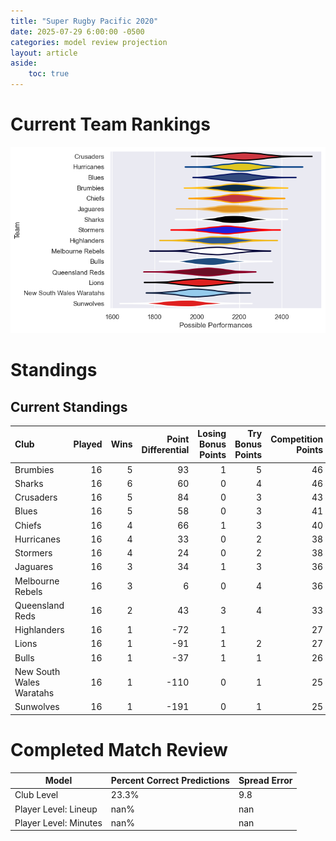 ```yaml
---  
title: "Super Rugby Pacific 2020"  
date: 2025-07-29 6:00:00 -0500  
categories: model review projection  
layout: article  
aside:  
    toc: true  
---
```

# Current Team Rankings


![Club Rankings](plots/rankings_Super_Rugby_Pacific_2020.png)
# Standings

## Current Standings


| Club                     |   Played |   Wins |   Point Differential |   Losing Bonus Points |   Try Bonus Points |   Competition Points |
|:-------------------------|---------:|-------:|---------------------:|----------------------:|-------------------:|---------------------:|
| Brumbies                 |       16 |      5 |                   93 |                     1 |                  5 |                   46 |
| Sharks                   |       16 |      6 |                   60 |                     0 |                  4 |                   46 |
| Crusaders                |       16 |      5 |                   84 |                     0 |                  3 |                   43 |
| Blues                    |       16 |      5 |                   58 |                     0 |                  3 |                   41 |
| Chiefs                   |       16 |      4 |                   66 |                     1 |                  3 |                   40 |
| Hurricanes               |       16 |      4 |                   33 |                     0 |                  2 |                   38 |
| Stormers                 |       16 |      4 |                   24 |                     0 |                  2 |                   38 |
| Jaguares                 |       16 |      3 |                   34 |                     1 |                  3 |                   36 |
| Melbourne Rebels         |       16 |      3 |                    6 |                     0 |                  4 |                   36 |
| Queensland Reds          |       16 |      2 |                   43 |                     3 |                  4 |                   33 |
| Highlanders              |       16 |      1 |                  -72 |                     1 |                    |                   27 |
| Lions                    |       16 |      1 |                  -91 |                     1 |                  2 |                   27 |
| Bulls                    |       16 |      1 |                  -37 |                     1 |                  1 |                   26 |
| New South Wales Waratahs |       16 |      1 |                 -110 |                     0 |                  1 |                   25 |
| Sunwolves                |       16 |      1 |                 -191 |                     0 |                  1 |                   25 |



# Completed Match Review


| Model | Percent Correct Predictions | Spread Error |
| ------ | ------ | ------ |
| Club Level | 23.3% | 9.8 |
| Player Level: Lineup | nan% | nan |
| Player Level: Minutes | nan% | nan |

